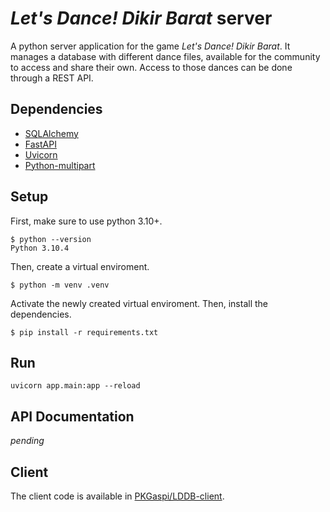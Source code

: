 # *Let's Dance! Dikir Barat* server
A python server application for the game *Let's Dance! Dikir Barat*. It manages
a database with different dance files, available for the community to access and
share their own. Access to those dances can be done through a REST API.

## Dependencies

- [SQLAlchemy](https://www.sqlalchemy.org/)
- [FastAPI](https://fastapi.tiangolo.com/)
- [Uvicorn](uvicorn.org)
- [Python-multipart](https://andrew-d.github.io/python-multipart/)

## Setup

First, make sure to use python 3.10+.

```console
$ python --version
Python 3.10.4
```


Then, create a virtual enviroment.

```console
$ python -m venv .venv
```
Activate the newly created virtual enviroment. Then, install the dependencies.

```console
$ pip install -r requirements.txt
```

## Run

```
uvicorn app.main:app --reload
```

## API Documentation

*pending*

## Client

The client code is available in [PKGaspi/LDDB-client](https://github.com/PKGaspi/LDDB-client).